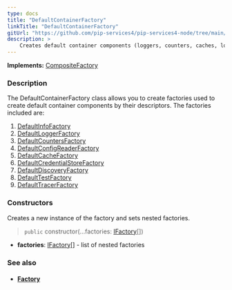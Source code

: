 ```yaml
---
type: docs
title: "DefaultContainerFactory"
linkTitle: "DefaultContainerFactory"
gitUrl: "https://github.com/pip-services4/pip-services4-node/tree/main/pip-services4-container-node"
description: >
    Creates default container components (loggers, counters, caches, locks, etc.) by their descriptors.
---
```


**Implements:** [CompositeFactory](../../../components/build/composite_factory)


### Description

The DefaultContainerFactory class allows you to create factories used to create default container components by their descriptors. The factories included are:

1. [DefaultInfoFactory](../../../components/info/default_info_factory)
2. [DefaultLoggerFactory](../../../components/log/default_logger_factory)
3. [DefaultCountersFactory](../../../components/count/default_counters_factory)
4. [DefaultConfigReaderFactory](../../../components/config/default_config_reader_factory)
5. [DefaultCacheFactory](../../../components/cache/default_cache_factory)
6. [DefaultCredentialStoreFactory](../../../components/auth/default_credential_store_factory)
7. [DefaultDiscoveryFactory](../../../components/connect/default_discovery_factory)
8. [DefaultTestFactory](../../../components/test/default_test_factory)
9. [DefaultTracerFactory](../../../components/trace/default_tracer_factory) 

### Constructors
Creates a new instance of the factory and sets nested factories.

> `public` constructor(...factories: [IFactory](../../../components/build/ifactory)[])

- **factories**: [IFactory](../../../components/build/ifactory)[] - list of nested factories


### See also
- #### [Factory](../../../components/build/factory)

